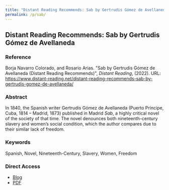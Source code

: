 ```yaml
---
title: "Distant Reading Recommends: Sab by Gertrudis Gómez de Avellaneda"
permalink: /p/sab/
---
```


<meta name="citation_title" content="Distant Reading Recommends: Sab by Gertrudis Gómez de Avellaneda">
<meta name="citation_author" content="Borja Navarro Colorado (Universidad de Alicante)">
<meta name="citation_author" content="Rosario Arias (Universidad de Málaga)">
<meta name="citation_publication_date" content="2022-04-24">
<meta name="citation_blog_title" content="Distant Reading Recommends">
<meta name="citation_blog_publisher" content="http://distant-reading.net">

## Distant Reading Recommends: Sab by Gertrudis Gómez de Avellaneda

### Reference

Borja Navarro Colorado, and Rosario Arias. "Sab by Gertrudis Gómez de Avellaneda (Distant Reading Recommends)", _Distant Reading_, (2022). URL: https://www.distant-reading.net/distant-reading-recommends-sab-by-gertrudis-gomez-de-avellaneda/

### Abstract

In 1840, the Spanish writer Gertrudis Gómez de Avellaneda (Puerto Príncipe, Cuba, 1814 – Madrid, 1873) published in Madrid _Sab_, a highly critical novel of the society of that time. The novel denounces both nineteenth-century slavery and women’s social condition, which the author compares due to their similar lack of freedom.

### Keywords

Spanish, Novel, Nineteenth-Century, Slavery, Women, Freedom

### Direct Access

- [Blog](https://www.distant-reading.net/distant-reading-recommends-sab-by-gertrudis-gomez-de-avellaneda/)
- [PDF](https://github.com/distantreading/compendium/blob/main/f/sab.pdf)
